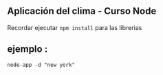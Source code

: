 ## Aplicación del clima - Curso Node

Recordar ejecutar ```npm install``` para las librerias

## ejemplo : 
```
node-app -d "new york"

```